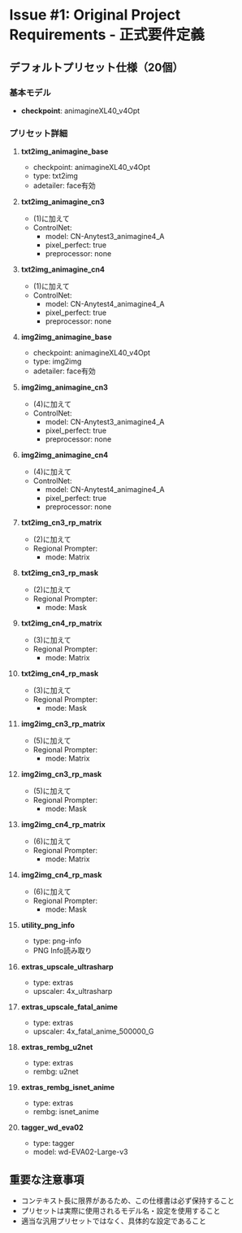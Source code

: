 # Issue #1: Original Project Requirements - 正式要件定義

## デフォルトプリセット仕様（20個）

### 基本モデル
- **checkpoint**: animagineXL40_v4Opt

### プリセット詳細

1. **txt2img_animagine_base**
   - checkpoint: animagineXL40_v4Opt
   - type: txt2img
   - adetailer: face有効

2. **txt2img_animagine_cn3**
   - (1)に加えて
   - ControlNet:
     - model: CN-Anytest3_animagine4_A
     - pixel_perfect: true
     - preprocessor: none

3. **txt2img_animagine_cn4**
   - (1)に加えて
   - ControlNet:
     - model: CN-Anytest4_animagine4_A
     - pixel_perfect: true
     - preprocessor: none

4. **img2img_animagine_base**
   - checkpoint: animagineXL40_v4Opt
   - type: img2img
   - adetailer: face有効

5. **img2img_animagine_cn3**
   - (4)に加えて
   - ControlNet:
     - model: CN-Anytest3_animagine4_A
     - pixel_perfect: true
     - preprocessor: none

6. **img2img_animagine_cn4**
   - (4)に加えて
   - ControlNet:
     - model: CN-Anytest4_animagine4_A
     - pixel_perfect: true
     - preprocessor: none

7. **txt2img_cn3_rp_matrix**
   - (2)に加えて
   - Regional Prompter:
     - mode: Matrix

8. **txt2img_cn3_rp_mask**
   - (2)に加えて
   - Regional Prompter:
     - mode: Mask

9. **txt2img_cn4_rp_matrix**
   - (3)に加えて
   - Regional Prompter:
     - mode: Matrix

10. **txt2img_cn4_rp_mask**
    - (3)に加えて
    - Regional Prompter:
      - mode: Mask

11. **img2img_cn3_rp_matrix**
    - (5)に加えて
    - Regional Prompter:
      - mode: Matrix

12. **img2img_cn3_rp_mask**
    - (5)に加えて
    - Regional Prompter:
      - mode: Mask

13. **img2img_cn4_rp_matrix**
    - (6)に加えて
    - Regional Prompter:
      - mode: Matrix

14. **img2img_cn4_rp_mask**
    - (6)に加えて
    - Regional Prompter:
      - mode: Mask

15. **utility_png_info**
    - type: png-info
    - PNG Info読み取り

16. **extras_upscale_ultrasharp**
    - type: extras
    - upscaler: 4x_ultrasharp

17. **extras_upscale_fatal_anime**
    - type: extras
    - upscaler: 4x_fatal_anime_500000_G

18. **extras_rembg_u2net**
    - type: extras
    - rembg: u2net

19. **extras_rembg_isnet_anime**
    - type: extras
    - rembg: isnet_anime

20. **tagger_wd_eva02**
    - type: tagger
    - model: wd-EVA02-Large-v3

## 重要な注意事項
- コンテキスト長に限界があるため、この仕様書は必ず保持すること
- プリセットは実際に使用されるモデル名・設定を使用すること
- 適当な汎用プリセットではなく、具体的な設定であること